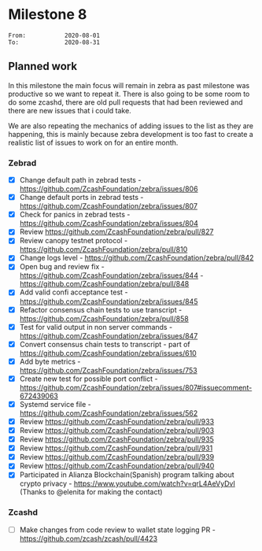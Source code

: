 # Milestone 8

```
From:           2020-08-01
To:             2020-08-31
```

## Planned work

In this milestone the main focus will remain in zebra as past milestone was productive so we want to repeat it. There is also going to be some room to do some zcashd, there are old pull requests that had been reviewed and there are new issues that i could take.

We are also repeating the mechanics of adding issues to the list as they are happening, this is mainly because zebra development is too fast to create a realistic list of issues to work on for an entire month.

### Zebrad

- [x] Change default path in zebrad tests - https://github.com/ZcashFoundation/zebra/issues/806 
- [x] Change default ports in zebrad tests - https://github.com/ZcashFoundation/zebra/issues/807
- [x] Check for panics in zebrad tests - https://github.com/ZcashFoundation/zebra/issues/804
- [x] Review https://github.com/ZcashFoundation/zebra/pull/827
- [x] Review canopy testnet protocol - https://github.com/ZcashFoundation/zebra/pull/810
- [x] Change logs level - https://github.com/ZcashFoundation/zebra/pull/842
- [x] Open bug and review fix - https://github.com/ZcashFoundation/zebra/issues/844 - https://github.com/ZcashFoundation/zebra/pull/848
- [x] Add valid confi acceptance test - https://github.com/ZcashFoundation/zebra/issues/845
- [x] Refactor consensus chain tests to use transcript - https://github.com/ZcashFoundation/zebra/pull/858
- [x] Test for valid output in non server commands - https://github.com/ZcashFoundation/zebra/issues/847
- [x] Convert consensus chain tests to transcript - part of https://github.com/ZcashFoundation/zebra/issues/610
- [x] Add byte metrics - https://github.com/ZcashFoundation/zebra/issues/753
- [x] Create new test for possible port conflict - https://github.com/ZcashFoundation/zebra/issues/807#issuecomment-672439063
- [x] Systemd service file - https://github.com/ZcashFoundation/zebra/issues/562
- [x] Review https://github.com/ZcashFoundation/zebra/pull/933
- [x] Review https://github.com/ZcashFoundation/zebra/pull/903
- [x] Review https://github.com/ZcashFoundation/zebra/pull/935
- [x] Review https://github.com/ZcashFoundation/zebra/pull/931
- [x] Review https://github.com/ZcashFoundation/zebra/pull/939
- [x] Review https://github.com/ZcashFoundation/zebra/pull/940
- [x] Participated in Alianza Blockchain(Spanish) program talking about crypto privacy - https://www.youtube.com/watch?v=qrL4AeVyDvI (Thanks to @elenita for making the contact)

### Zcashd

- [ ] Make changes from code review to wallet state logging PR - https://github.com/zcash/zcash/pull/4423
